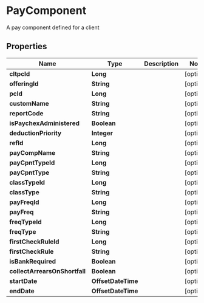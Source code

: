 

# PayComponent

A pay component defined for a client

## Properties

| Name | Type | Description | Notes |
|------------ | ------------- | ------------- | -------------|
|**cltpcId** | **Long** |  |  [optional] |
|**offeringId** | **String** |  |  [optional] |
|**pcId** | **Long** |  |  [optional] |
|**customName** | **String** |  |  [optional] |
|**reportCode** | **String** |  |  [optional] |
|**isPaychexAdministered** | **Boolean** |  |  [optional] |
|**deductionPriority** | **Integer** |  |  [optional] |
|**refId** | **Long** |  |  [optional] |
|**payCompName** | **String** |  |  [optional] |
|**payCpntTypeId** | **Long** |  |  [optional] |
|**payCpntType** | **String** |  |  [optional] |
|**classTypeId** | **Long** |  |  [optional] |
|**classType** | **String** |  |  [optional] |
|**payFreqId** | **Long** |  |  [optional] |
|**payFreq** | **String** |  |  [optional] |
|**freqTypeId** | **Long** |  |  [optional] |
|**freqType** | **String** |  |  [optional] |
|**firstCheckRuleId** | **Long** |  |  [optional] |
|**firstCheckRule** | **String** |  |  [optional] |
|**isBankRequired** | **Boolean** |  |  [optional] |
|**collectArrearsOnShortfall** | **Boolean** |  |  [optional] |
|**startDate** | **OffsetDateTime** |  |  [optional] |
|**endDate** | **OffsetDateTime** |  |  [optional] |




